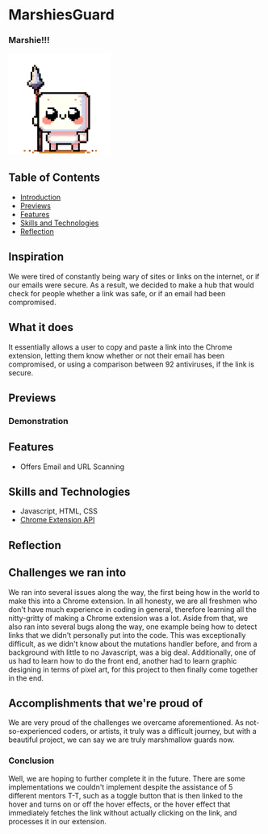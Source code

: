 # MarshiesGuard

### Marshie!!!
<img src="images/MarshyFighting.gif" width=40%>


## Table of Contents
- [Introduction](#Inspiration)
- [Previews](#Previews)
- [Features](#Features)
- [Skills and Technologies](#Skills-and-Technologies)
- [Reflection](#Reflection)

## Inspiration
We were tired of constantly being wary of sites or links on the internet, or if our emails were secure. As a result, we decided to make a hub that would check for people whether a link was safe, or if an email had been compromised.

## What it does
It essentially allows a user to copy and paste a link into the Chrome extension, letting them know whether or not their email has been compromised, or using a comparison between 92 antiviruses, if the link is secure.

## Previews
### Demonstration


## Features
- Offers Email and URL Scanning


## Skills and Technologies
- Javascript, HTML, CSS
- [Chrome Extension API](https://developer.chrome.com/docs/extensions/reference/api)


## Reflection
## Challenges we ran into
We ran into several issues along the way, the first being how in the world to make this into a Chrome extension. In all honesty, we are all freshmen who don't have much experience in coding in general, therefore learning all the nitty-gritty of making a Chrome extension was a lot. Aside from that, we also ran into several bugs along the way, one example being how to detect links that we didn't personally put into the code. This was exceptionally difficult, as we didn't know about the mutations handler before, and from a background with little to no Javascript, was a big deal. Additionally, one of us had to learn how to do the front end, another had to learn graphic designing in terms of pixel art, for this project to then finally come together in the end.

## Accomplishments that we're proud of
We are very proud of the challenges we overcame aforementioned. As not-so-experienced coders, or artists, it truly was a difficult journey, but with a beautiful project, we can say we are truly marshmallow guards now.

### Conclusion
Well, we are hoping to further complete it in the future. There are some implementations we couldn't implement despite the assistance of 5 different mentors T-T, such as a toggle button that is then linked to the hover and turns on or off the hover effects, or the hover effect that immediately fetches the link without actually clicking on the link, and processes it in our extension.
